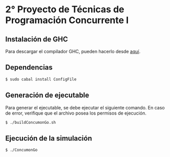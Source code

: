 # 2° Proyecto de Técnicas de Programación Concurrente I

## Instalación de GHC

Para descargar el compilador GHC, pueden hacerlo desde [aquí](https://www.haskell.org/platform/).

## Dependencias
```sh
$ sudo cabal install ConfigFile
```

## Generación de ejecutable
Para generar el ejecutable, se debe ejecutar el siguiente comando.
En caso de error, verifique que el archivo posea los permisos de ejecución.
```sh
$ ./buildConcumonGo.sh
```

## Ejecución de la simulación
```sh
$ ./ConcumonGo
```
